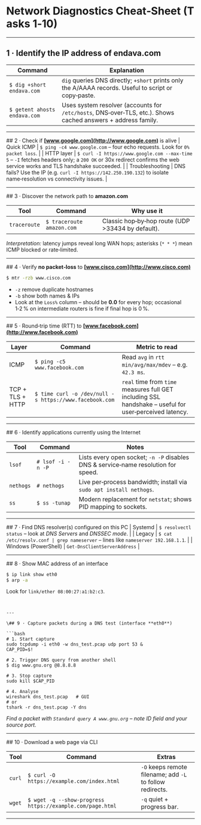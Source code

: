 # Network Diagnostics Cheat‑Sheet (Tasks 1‑10)



---



## 1 · Identify the IP address of **endava.com**

| Command                      | Explanation                                                                                                         |
| ---------------------------- | ------------------------------------------------------------------------------------------------------------------- |
| `$ dig +short endava.com`    | `dig` queries DNS directly; `+short` prints only the A/AAAA records. Useful to script or copy‑paste.                |
| `$ getent ahosts endava.com` | Uses system resolver (accounts for `/etc/hosts`, DNS‑over‑TLS, etc.). Shows cached answers + address family. |


---

\## 2 · Check if **[www.google.com](http://www.google.com)** is alive
\| Quick ICMP | `$ ping -c4 www.google.com` – four echo requests. Look for `0% packet loss`. |
\| HTTP layer | `$ curl -I https://www.google.com --max-time 5` – `-I` fetches headers only; a `200 OK` or 30x redirect confirms the web service works and TLS handshake succeeded. |
\| Troubleshooting | DNS fails? Use the IP (e.g. `curl -I https://142.250.190.132`) to isolate name‑resolution vs connectivity issues. |

---

\## 3 · Discover the network path to **amazon.com**

| Tool         | Command                    | Why use it                                                                                                                    |
| ------------ | -------------------------- | ----------------------------------------------------------------------------------------------------------------------------- |
| `traceroute` | `$ traceroute amazon.com`  | Classic hop‑by‑hop route (UDP >33434 by default).                                                                             |

*Interpretation:* latency jumps reveal long WAN hops; asterisks (`* * *`) mean ICMP blocked or rate‑limited.

---

\## 4 · Verify **no packet‑loss** to **[www.cisco.com](http://www.cisco.com)**

```bash
$ mtr -rzb www.cisco.com
```

* `-z`  remove duplicate hostnames
* `-b`  show both names & IPs
* Look at the `Loss%` column – should be **0.0** for every hop; occasional 1‑2 % on intermediate routers is fine if final hop is 0 %. 

---

\## 5 · Round‑trip time (RTT) to **[www.facebook.com](http://www.facebook.com)**

| Layer            | Command                                                | Metric to read                                                                                         |
| ---------------- | ------------------------------------------------------ | ------------------------------------------------------------------------------------------------------ |
| ICMP             | `$ ping -c5 www.facebook.com`                          | Read `avg` in `rtt min/avg/max/mdev` – e.g. `42.3 ms`.                                                 |
| TCP + TLS + HTTP | `$ time curl -o /dev/null -s https://www.facebook.com` | `real` time from `time` measures full GET including SSL handshake – useful for user‑perceived latency. |

---

\## 6 · Identify applications currently using the Internet

| Tool      | Command           | Notes                                                                              |
| --------- | ----------------- | ---------------------------------------------------------------------------------- |
| `lsof`    | `# lsof -i -n -P` | Lists every open socket; `-n -P` disables DNS & service‑name resolution for speed. |
| `nethogs` | `# nethogs`       | Live per‑process bandwidth; install via `sudo apt install nethogs`.                |
| `ss`      | `$ ss -tunap`     | Modern replacement for `netstat`; shows PID mapping to sockets.                    |

---

\## 7 · Find DNS resolver(s) configured on this PC
\| Systemd | `$ resolvectl status` – look at *DNS Servers* and *DNSSEC mode*. |
\| Legacy  | `$ cat /etc/resolv.conf | grep nameserver` – lines like `nameserver 192.168.1.1`. |
\| Windows (PowerShell) | `Get-DnsClientServerAddress` |

---

\## 8 · Show MAC address of an interface

```bash
$ ip link show eth0  
$ arp -a 
```

Look for `link/ether 08:00:27:a1:b2:c3`.


```


---

\## 9 · Capture packets during a DNS test (interface **eth0**)

```bash
# 1. Start capture
sudo tcpdump -i eth0 -w dns_test.pcap udp port 53 &
CAP_PID=$!

# 2. Trigger DNS query from another shell
$ dig www.gnu.org @8.8.8.8

# 3. Stop capture
sudo kill $CAP_PID

# 4. Analyse
wireshark dns_test.pcap   # GUI
# or
tshark -r dns_test.pcap -Y dns
```

*Find a packet with `Standard query A www.gnu.org` – note ID field and your source port.*

---

\## 10 · Download a web page via CLI

| Tool     | Command                                                   | Extras                                                    |
| -------- | --------------------------------------------------------- | --------------------------------------------------------- |
| `curl`   | `$ curl -O https://example.com/index.html`                | `-O` keeps remote filename; add `-L` to follow redirects. |
| `wget`   | `$ wget -q --show-progress https://example.com/page.html` | `-q` quiet + progress bar.                                |
---


